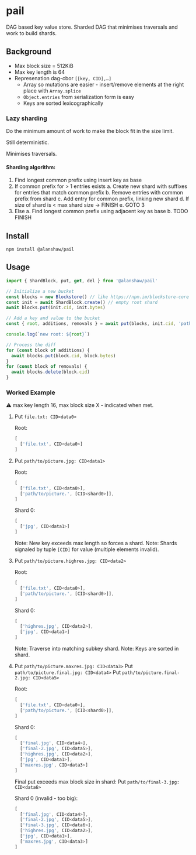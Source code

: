 # pail

DAG based key value store. Sharded DAG that minimises traversals and work to build shards.

## Background

* Max block size = 512KiB
* Max key length is 64
* Represenation dag-cbor `[[key, CID],…]`
    * Array so mutations are easier - insert/remove elements at the right place with `Array.splice`
    * `Object.entries` from serialization form is easy
    * Keys are sorted lexicographically

### Lazy sharding

Do the minimum amount of work to make the block fit in the size limit.

Still deterministic.

Minimises traversals.

#### Sharding algorithm:

1. Find longest common prefix using insert key as base
2. If common prefix for > 1 entries exists
    a. Create new shard with suffixes for entries that match common prefix
    b. Remove entries with common prefix from shard
    c. Add entry for common prefix, linking new shard
    d. If size of shard is < max shard size -> FINISH
    e. GOTO 3
3. Else
    a. Find longest common prefix using adjacent key as base
    b. TODO FINISH

## Install

```
npm install @alanshaw/pail
```

## Usage

```js
import { ShardBlock, put, get, del } from '@alanshaw/pail'

// Initialize a new bucket
const blocks = new Blockstore() // like https://npm.im/blockstore-core
const init = await ShardBlock.create() // empty root shard
await blocks.put(init.cid, init.bytes)

// Add a key and value to the bucket
const { root, additions, removals } = await put(blocks, init.cid, 'path/to/data0', dataCID0)

console.log(`new root: ${root}`)

// Process the diff
for (const block of additions) {
  await blocks.put(block.cid, block.bytes)
}
for (const block of removals) {
  await blocks.delete(block.cid)
}
```

### Worked Example

⚠️ max key length 16, max block size X - indicated when met.

1. Put `file.txt: CID<data0>`

    Root:

    ```js
    [
      ['file.txt', CID<data0>]
    ]
    ```

2. Put `path/to/picture.jpg: CID<data1>`

    Root:

    ```js
    [
      ['file.txt', CID<data0>],
      ['path/to/picture.', [CID<shard0>]],
    ]
    ```

    Shard 0:

    ```js
    [
      ['jpg', CID<data1>]
    ]
    ```
    
    Note: New key exceeds max length so forces a shard.
    Note: Shards signaled by tuple `[CID]` for value (multiple elements invalid).

2. Put `path/to/picture.highres.jpg: CID<data2>`

    Root:

    ```js
    [
      ['file.txt', CID<data0>],
      ['path/to/picture.', [CID<shard0>]],
    ]
    ```

    Shard 0:

    ```js
    [
      ['highres.jpg', CID<data2>],
      ['jpg', CID<data1>]
    ]
    ```
    
    Note: Traverse into matching subkey shard.
    Note: Keys are sorted in shard.

2. Put `path/to/picture.maxres.jpg: CID<data3>`
    Put `path/to/picture.final.jpg: CID<data4>`
    Put `path/to/picture.final-2.jpg: CID<data5>`

    Root:

    ```js
    [
      ['file.txt', CID<data0>],
      ['path/to/picture.', [CID<shard0>]],
    ]
    ```

    Shard 0:

    ```js
    [
      ['final.jpg', CID<data4>],
      ['final-2.jpg', CID<data5>],
      ['highres.jpg', CID<data2>],
      ['jpg', CID<data1>],
      ['maxres.jpg', CID<data3>]
    ]
    ```
    
    Final put exceeds max block size in shard:
    Put `path/to/final-3.jpg: CID<data6>`
    
    Shard 0 (invalid - too big):

    ```js
    [
      ['final.jpg', CID<data4>],
      ['final-2.jpg', CID<data5>],
      ['final-3.jpg', CID<data6>],
      ['highres.jpg', CID<data2>],
      ['jpg', CID<data1>],
      ['maxres.jpg', CID<data3>]
    ]
